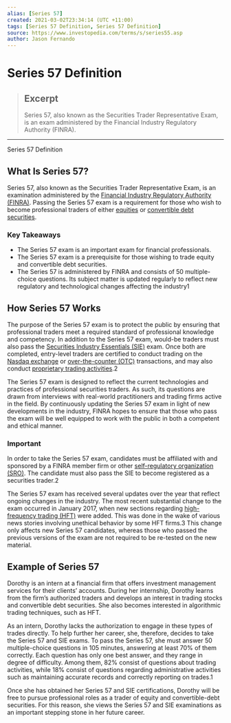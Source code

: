 ```yaml
---
alias: [Series 57]
created: 2021-03-02T23:34:14 (UTC +11:00)
tags: [Series 57 Definition, Series 57 Definition]
source: https://www.investopedia.com/terms/s/series55.asp
author: Jason Fernando
---
```


# Series 57 Definition

> ## Excerpt
> Series 57, also known as the Securities Trader Representative Exam, is an exam administered by the Financial Industry Regulatory Authority (FINRA).

---

Series 57 Definition
## What Is Series 57?

Series 57, also known as the Securities Trader Representative Exam, is an examination administered by the [Financial Industry Regulatory Authority (FINRA)](https://www.investopedia.com/terms/f/finra.asp). Passing the Series 57 exam is a requirement for those who wish to become professional traders of either [equities](https://www.investopedia.com/terms/e/equity.asp) or [convertible debt securities](https://www.investopedia.com/investing/introduction-convertible-bonds/). 

### Key Takeaways

-   The Series 57 exam is an important exam for financial professionals.
-   The Series 57 exam is a prerequisite for those wishing to trade equity and convertible debt securities.
-   The Series 57 is administered by FINRA and consists of 50 multiple-choice questions. Its subject matter is updated regularly to reflect new regulatory and technological changes affecting the industry1

## How Series 57 Works

The purpose of the Series 57 exam is to protect the public by ensuring that professional traders meet a required standard of professional knowledge and competency. In addition to the Series 57 exam, would-be traders must also pass the [Securities Industry Essentials (SIE)](https://www.investopedia.com/securities-industry-essentials-sie-exam-overview-4692828) exam. Once both are completed, entry-level traders are certified to conduct trading on the [Nasdaq exchange](https://www.investopedia.com/terms/n/nasdaq.asp) or [over-the-counter (OTC)](https://www.investopedia.com/terms/o/otc.asp) transactions, and may also conduct [proprietary trading activities](https://www.investopedia.com/terms/p/proprietarytrading.asp).2

The Series 57 exam is designed to reflect the current technologies and practices of professional securities traders. As such, its questions are drawn from interviews with real-world practitioners and trading firms active in the field. By continuously updating the Series 57 exam in light of new developments in the industry, FINRA hopes to ensure that those who pass the exam will be well equipped to work with the public in both a competent and ethical manner.

### Important

In order to take the Series 57 exam, candidates must be affiliated with and sponsored by a FINRA member firm or other [self-regulatory organization (SRO)](https://www.investopedia.com/terms/s/sro.asp). The candidate must also pass the SIE to become registered as a securities trader.2

The Series 57 exam has received several updates over the year that reflect ongoing changes in the industry. The most recent substantial change to the exam occurred in January 2017, when new sections regarding [high-frequency trading (HFT)](https://www.investopedia.com/terms/h/high-frequency-trading.asp) were added. This was done in the wake of various news stories involving unethical behavior by some HFT firms.3 This change only affects new Series 57 candidates, whereas those who passed the previous versions of the exam are not required to be re-tested on the new material.

## Example of Series 57

Dorothy is an intern at a financial firm that offers investment management services for their clients’ accounts. During her internship, Dorothy learns from the firm’s authorized traders and develops an interest in trading stocks and convertible debt securities. She also becomes interested in algorithmic trading techniques, such as HFT.

As an intern, Dorothy lacks the authorization to engage in these types of trades directly. To help further her career, she, therefore, decides to take the Series 57 and SIE exams. To pass the Series 57, she must answer 50 multiple-choice questions in 105 minutes, answering at least 70% of them correctly. Each question has only one best answer, and they range in degree of difficulty. Among them, 82% consist of questions about trading activities, while 18% consist of questions regarding administrative activities such as maintaining accurate records and correctly reporting on trades.1

Once she has obtained her Series 57 and SIE certifications, Dorothy will be free to pursue professional roles as a trader of equity and convertible-debt securities. For this reason, she views the Series 57 and SIE examinations as an important stepping stone in her future career.
